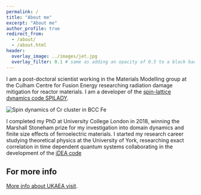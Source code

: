 ```yaml
---
permalink: /
title: "About me"
excerpt: "About me"
author_profile: true
redirect_from: 
  - /about/
  - /about.html
header:
  overlay_image: ../images/jet.jpg
  overlay_filter: 0.1 # same as adding an opacity of 0.5 to a black background
---
```


I am a post-doctoral scientist working in the Materials Modelling group at the Culham Centre for Fusion Energy researching radiation damage mitigation for reactor materials. I am a developer of the [spin-lattice dynamics code SPILADY](https://ccfe.ukaea.uk/resources/spilady/). 

![Spin dynamics of Cr cluster in BCC Fe](../images/100_100.gif)

I completed my PhD at University College London in 2018, winning the Marshall Stoneham prize for my investigation into domain dynamics and finite size effects of ferroelectric materials. I started my research career studying theoretical physics at the University of York, researching exact correlation in time dependent quantum systems collaborating in the development of the [iDEA code](https://pypi.org/project/idea-code/)

For more info
------
[More info about UKAEA visit](https://www.gov.uk/government/organisations/uk-atomic-energy-authority/about).
